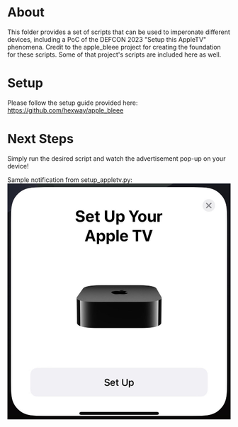 # About

This folder provides a set of scripts that can be used to imperonate different devices, including a PoC of the DEFCON 2023 "Setup this AppleTV" phenomena. Credit to the apple_bleee project for creating the foundation for these scripts. Some of that project's scripts are included here as well.

# Setup

Please follow the setup guide provided here: https://github.com/hexway/apple_bleee

# Next Steps

Simply run the desired script and watch the advertisement pop-up on your device!

Sample notification from setup_appletv.py:
![Alt text](images/setup_appletv.jpg)
